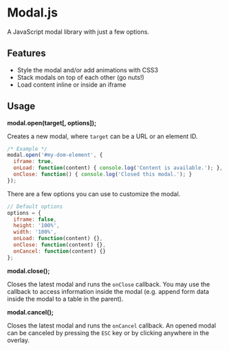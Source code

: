 # Modal.js
A JavaScript modal library with just a few options.

## Features
* Style the modal and/or add animations with CSS3
* Stack modals on top of each other (go nuts!)
* Load content inline or inside an iframe

## Usage
**modal.open(target[, options]);**

Creates a new modal, where `target` can be a URL or an element ID.

```javascript
/* Example */
modal.open('#my-dom-element', {
  iframe: true,
  onLoad: function(content) { console.log('Content is available.'); },
  onClose: function() { console.log('Closed this modal.'); }
});
```

There are a few options you can use to customize the modal.

```javascript
// Default options
options = {
  iframe: false,
  height: '100%',
  width: '100%',
  onLoad: function(content) {},
  onClose: function(content) {},
  onCancel: function(content) {}
};
```

**modal.close();**

Closes the latest modal and runs the `onClose` callback. You may use the callback to access information inside the modal (e.g. append form data inside the modal to a table in the parent).

**modal.cancel();**

Closes the latest modal and runs the `onCancel` callback. An opened modal can be canceled by pressing the `ESC` key or by clicking anywhere in the overlay.
